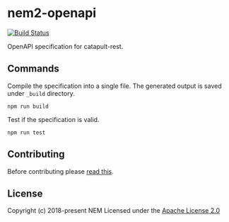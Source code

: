 # nem2-openapi

[![Build Status](https://travis-ci.org/nemtech/nem2-openapi.svg?branch=master)](https://travis-ci.org/nemtech/nem2-openapi)

OpenAPI specification for catapult-rest.

## Commands

Compile the specification into a single file. The generated output is saved under ``_build`` directory.

```
npm run build
```

Test if the specification is valid. 

```
npm run test
```

## Contributing

Before contributing please [read this](CONTRIBUTING.md).

## License

Copyright (c) 2018-present NEM 
Licensed under the [Apache License 2.0](https://github.com/nemtech/nem2-docs/blob/master/LICENSE)
